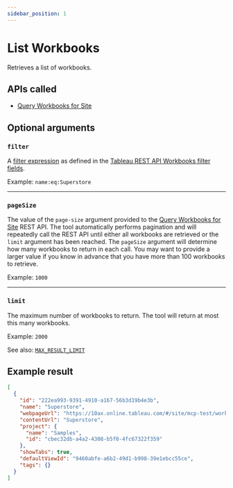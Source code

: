 ```yaml
---
sidebar_position: 1
---
```


# List Workbooks

Retrieves a list of workbooks.

## APIs called

- [Query Workbooks for Site](https://help.tableau.com/current/api/rest_api/en-us/REST/rest_api_ref_workbooks_and_views.htm#query_workbooks_for_site)

## Optional arguments

### `filter`

A
[filter expression](https://help.tableau.com/current/api/rest_api/en-us/REST/rest_api_concepts_filtering_and_sorting.htm)
as defined in the
[Tableau REST API Workbooks filter fields](https://help.tableau.com/current/api/rest_api/en-us/REST/rest_api_concepts_filtering_and_sorting.htm#workbooks).

Example: `name:eq:Superstore`

<hr />

### `pageSize`

The value of the `page-size` argument provided to the
[Query Workbooks for Site](https://help.tableau.com/current/api/rest_api/en-us/REST/rest_api_ref_workbooks_and_views.htm#query_workbooks_for_site)
REST API. The tool automatically performs pagination and will repeatedly call the REST API until
either all workbooks are retrieved or the `limit` argument has been reached. The `pageSize` argument
will determine how many workbooks to return in each call. You may want to provide a larger value if
you know in advance that you have more than 100 workbooks to retrieve.

Example: `1000`

<hr />

### `limit`

The maximum number of workbooks to return. The tool will return at most this many workbooks.

Example: `2000`

See also: [`MAX_RESULT_LIMIT`](../../configuration/mcp-config/env-vars.md#max_result_limit)

## Example result

```json
[
  {
    "id": "222ea993-9391-4910-a167-56b3d19b4e3b",
    "name": "Superstore",
    "webpageUrl": "https://10ax.online.tableau.com/#/site/mcp-test/workbooks/1412200",
    "contentUrl": "Superstore",
    "project": {
      "name": "Samples",
      "id": "cbec32db-a4a2-4308-b5f0-4fc67322f359"
    },
    "showTabs": true,
    "defaultViewId": "9460abfe-a6b2-49d1-b998-39e1ebcc55ce",
    "tags": {}
  }
]
```

